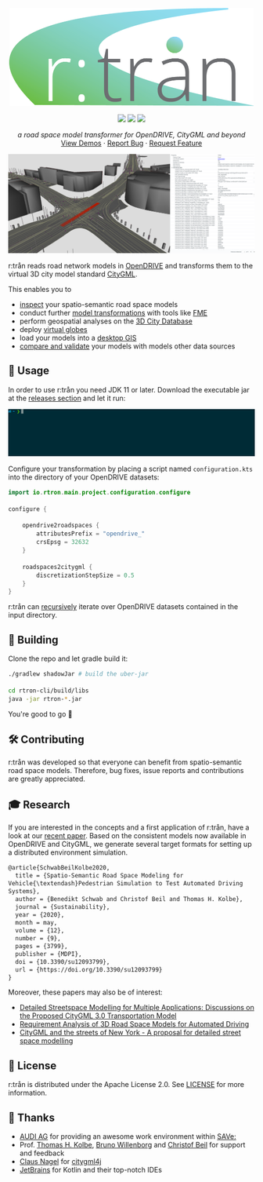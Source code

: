<p align="center"><a href="https://rtron.io" target="_blank" rel="noopener noreferrer"><img width="500" src="rtron-documentation/src/orchid/resources/assets/images/logo.png" alt="rtron logo"></a></p>

<p align="center">
    <a href="https://github.com/tum-gis/rtron/issues" title="Open Issues"><img src="https://img.shields.io/github/issues/tum-gis/rtron"></a>
    <a href="https://travis-ci.org/github/tum-gis/rtron" title="Build Status"><img src="https://travis-ci.org/tum-gis/rtron.svg?branch=master"></a>
    <a href="./LICENSE" title="License"><img src="https://img.shields.io/badge/License-Apache%202.0-green.svg"></a>
</p>

<p align="center">
    <em>a road space model transformer for OpenDRIVE, CityGML and beyond</em>
    <br />
    <a href="https://rtron.io">View Demos</a>
    ·
    <a href="https://github.com/tum-gis/rtron/issues">Report Bug</a>
    ·
    <a href="https://github.com/tum-gis/rtron/issues">Request Feature</a>
</p>

![rtron preview](rtron-documentation/src/orchid/resources/assets/images/rtron-preview.png)

r:trån reads road network models in [OpenDRIVE](https://www.asam.net/standards/detail/opendrive) and transforms them to the virtual 3D city model standard [CityGML](https://www.opengeospatial.org/standards/citygml).

This enables you to

* [inspect](https://rtron.io/demos/model-inspection) your spatio-semantic road space models
* conduct further [model transformations](https://rtron.io/demos/model-transformations) with tools like [FME](https://www.safe.com/fme/)
* perform geospatial analyses on the [3D City Database](https://rtron.io/demos/3dcitydb)
* deploy [virtual globes](https://rtron.io/demos/web-map)
* load your models into a [desktop GIS](https://rtron.io/demos/desktop-gis)
* [compare and validate](https://rtron.io/demos/model-validation) your models with models other data sources

## :rocket: Usage

In order to use r:trån you need JDK 11 or later.
Download the executable jar at the [releases section](https://github.com/tum-gis/rtron/releases) and let it run:

![running rtron](rtron-documentation/src/orchid/resources/assets/images/rtron-run.gif)

Configure your transformation by placing a script named ``configuration.kts`` into the directory of your OpenDRIVE datasets:

```kotlin
import io.rtron.main.project.configuration.configure

configure {

    opendrive2roadspaces {
        attributesPrefix = "opendrive_"
        crsEpsg = 32632
    }

    roadspaces2citygml {
        discretizationStepSize = 0.5
    }
}
```

r:trån can [recursively](https://rtron.io/wiki/configuration) iterate over OpenDRIVE datasets contained in the input directory.

## :construction_worker: Building

Clone the repo and let gradle build it:

```bash
./gradlew shadowJar # build the uber-jar

cd rtron-cli/build/libs
java -jar rtron-*.jar
```

You're good to go :muscle:

## :hammer_and_wrench: Contributing

r:trån was developed so that everyone can benefit from spatio-semantic road space models.
Therefore, bug fixes, issue reports and contributions are greatly appreciated.

## :mortar_board: Research

If you are interested in the concepts and a first application of r:trån, have a look at our [recent paper](https://doi.org/10.3390/su12093799).
Based on the consistent models now available in OpenDRIVE and CityGML, we generate several target formats for setting up a distributed environment simulation.

```plain
@article{SchwabBeilKolbe2020,
  title = {Spatio-Semantic Road Space Modeling for Vehicle{\textendash}Pedestrian Simulation to Test Automated Driving Systems},
  author = {Benedikt Schwab and Christof Beil and Thomas H. Kolbe},
  journal = {Sustainability},
  year = {2020},
  month = may,
  volume = {12},
  number = {9},
  pages = {3799},
  publisher = {MDPI},
  doi = {10.3390/su12093799},
  url = {https://doi.org/10.3390/su12093799}
}
```

Moreover, these papers may also be of interest:

* [Detailed Streetspace Modelling for Multiple Applications: Discussions on the Proposed CityGML 3.0 Transportation Model](https://doi.org/https://doi.org/10.3390/ijgi9100603)
* [Requirement Analysis of 3D Road Space Models for Automated Driving](https://doi.org/10.5194/isprs-annals-IV-4-W8-99-2019)
* [CityGML and the streets of New York - A proposal for detailed street space modelling](https://doi.org/10.5194/isprs-annals-IV-4-W5-9-2017)

## :memo: License

r:trån is distributed under the Apache License 2.0. See [LICENSE](LICENSE) for more information.

## :handshake: Thanks

* [AUDI AG](https://github.com/audi) for providing an awesome work environment within [SAVe:](https://save-in.digital)
* Prof. [Thomas H. Kolbe](https://www.lrg.tum.de/en/gis/our-team/staff/prof-thomas-h-kolbe/), [Bruno Willenborg](https://www.lrg.tum.de/en/gis/our-team/staff/bruno-willenborg/) and [Christof Beil](https://www.lrg.tum.de/en/gis/our-team/staff/christof-beil/) for support and feedback
* [Claus Nagel](https://github.com/clausnagel) for [citygml4j](https://github.com/citygml4j/citygml4j)
* [JetBrains](https://github.com/JetBrains) for Kotlin and their top-notch IDEs
